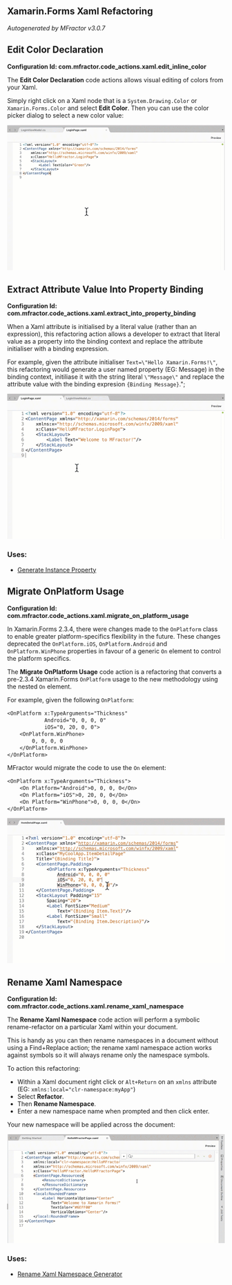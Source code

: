 ## Xamarin.Forms Xaml Refactoring
*Autogenerated by MFractor v3.0.7*
## Edit Color Declaration

**Configuration Id: com.mfractor.code_actions.xaml.edit_inline_color**

The **Edit Color Declaration** code actions allows visual editing of colors from your Xaml.

Simply right click on a Xaml node that is a `System.Drawing.Color` or `Xamarin.Forms.Color` and select **Edit Color**. Then you can use the color picker dialog to select a new color value:

![Edit colour refactoring action](/img/code-actions/forms/edit-color.gif)

## Extract Attribute Value Into Property Binding

**Configuration Id: com.mfractor.code_actions.xaml.extract_into_property_binding**

When a Xaml attribute is initialised by a literal value (rather than an expression), this refactoring action allows a developer to extract that literal value as a property into the binding context and replace the attribute initialiser with a binding expression.

For example, given the attribute initialiser `Text=\"Hello Xamarin.Forms!\"`, this refactoring would generate a user named property (EG: Message) in the binding context, initiliase it with the string literal `\"Message\"` and replace the attribute value with the binding expresion `{Binding Message}`.";

![Extract value into property binding](/img/code-actions/forms/extract-property-binding.gif)

### Uses:

 * [Generate Instance Property](/code-generation/csharp.md#generate-instance-property)


## Migrate OnPlatform Usage

**Configuration Id: com.mfractor.code_actions.xaml.migrate_on_platform_usage**

In Xamarin.Forms 2.3.4, there were changes made to the `OnPlatform` class to enable greater platform-specifics flexibility in the future. These changes deprecated the `OnPlatform.iOS`, `OnPlatform.Android` and `OnPlatform.WinPhone` properties in favour of a generic `On` element to control the platform specifics.

The **Migrate OnPlatform Usage** code action is a refactoring that converts a pre-2.3.4 Xamarin.Forms `OnPlatform` usage to the new methodology using the nested `On` element.

For example, given the following `OnPlatform`:

```
<OnPlatform x:TypeArguments="Thickness" 
            Android="0, 0, 0, 0" 
            iOS="0, 20, 0, 0">
    <OnPlatform.WinPhone>
        0, 0, 0, 0
    </OnPlatform.WinPhone>
</OnPlatform>
```

MFractor would migrate the code to use the `On` element:

```
<OnPlatform x:TypeArguments="Thickness">
    <On Platform="Android">0, 0, 0, 0</On>
    <On Platform="iOS">0, 20, 0, 0</On>
    <On Platform="WinPhone">0, 0, 0, 0</On>
</OnPlatform>
```

![Example of using the Migrate OnPlatform usage XAML refactoring](/img/code-actions/forms/migrate-onplatform.gif)

## Rename Xaml Namespace

**Configuration Id: com.mfractor.code_actions.xaml.rename_xaml_namespace**

The **Rename Xaml Namespace** code action will perform a symbolic rename-refactor on a particular Xaml within your document.

This is handy as you can then rename namespaces in a document without using a Find+Replace action; the rename xaml namespace action works against symbols so it will always rename only the namespace symbols.

To action this refactoring:

 * Within a Xaml document right click or `Alt+Return` on an `xmlns` attribute (EG: `xmlns:local="clr-namespace:myApp"`)
 * Select **Refactor**.
 * Then **Rename Namespace**.
 * Enter a new namespace name when prompted and then click enter.

Your new namespace will be applied across the document:

![Renaming a Xamarin.Forms Xaml namespace](/img/code-actions/forms/rename-xaml-namespace.gif)

### Uses:

 * [Rename Xaml Namespace Generator](/code-generation/xaml.md#rename-xaml-namespace-generator)


